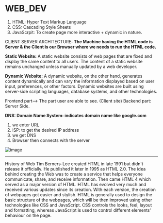 # WEB_DEV

1. HTML: Hyper Text Markup Language
2. CSS: Cascading Style Sheets
3. JavaScrpit: To create page more interactive + dynamic in nature.


CLIENT SERVER ARCHITECTURE:
**The Machine having the HTML code is Server & the Client is our Browser where we needs to run the HTML code.**

**Static Website:**
A static website consists of web pages that are fixed and display the same content to all users. The content of a static website remains unchanged unless manually updated by a web developer. 

**Dynamic Website:**
A dynamic website, on the other hand, generates content dynamically and can vary the information displayed based on user input, preferences, or other factors. Dynamic websites are built using server-side scripting languages, database systems, and other technologies. 



Frontend part--> The part user are able to see. (Client site)
Backend part: Server Side.



**DNS: Domain Name System: indicates domain name like google.com**
1. we enter URL
2. ISP: to get the desired IP address
3. we get DNS
4. Browser then connects with the server

![image](https://github.com/shrutiniet/WEB_DEV/assets/69854848/b260146f-6695-4e5b-8ba3-1cd8959065ff)


---------------------------------------------------------------------------------------------------------------------------------
History of Web
Tim Berners-Lee created HTML in late 1991 but didn't release it officially. He published it later in 1995 as HTML 2.0. The idea behind creating the Web was to create a service that helps everyone communicate, share, and receive information. Then came HTML 4 which served as a major version of HTML. HTML has evolved very much and received various updates since its creation. With each version, the creation of webpages got easier and stylish.
HTML is generally used to design the basic structure of the webpages, which will be then improved using other technologies like CSS and JavaScript. CSS controls the looks, feel, layout and formatting, whereas JavaScript is used to control different elements' behaviour on the page.



